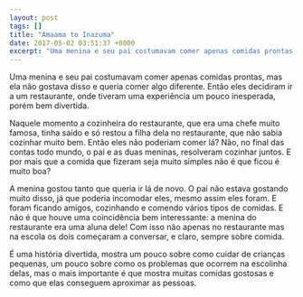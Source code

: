 ```yaml
---
layout: post
tags: []
title: "Amaama to Inazuma"
date: 2017-05-02 03:51:37 +0000
excerpt: "Uma menina e seu pai costumavam comer apenas comidas prontas, mas ela não gostava disso e queria comer algo diferente. Então eles decidiram..."
---
```


Uma menina e seu pai costumavam comer apenas comidas prontas, mas ela não gostava disso e queria comer algo diferente. Então eles decidiram ir a um restaurante, onde tiveram uma experiência um pouco inesperada, porém bem divertida.

Naquele momento a cozinheira do restaurante, que era uma chefe muito famosa, tinha saído e só restou a filha dela no restaurante, que não sabia cozinhar muito bem. Então eles não poderiam comer lá? Não, no final das contas todo mundo, o pai e as duas meninas, resolveram cozinhar juntos. E por mais que a comida que fizeram seja muito simples não é que ficou é muito boa?

A menina gostou tanto que queria ir lá de novo. O pai não estava gostando muito disso, já que poderia incomodar eles, mesmo assim eles foram. E foram ficando amigos, cozinhando e comendo vários tipos de comidas. E não é que houve uma coincidência bem interessante: a menina do restaurante era uma aluna dele! Com isso não apenas no restaurante mas na escola os dois começaram a conversar, e claro, sempre sobre comida.

É uma história divertida, mostra um pouco sobre como cuidar de crianças pequenas, um pouco sobre como os problemas que ocorrem na escolinha delas, mas o mais importante é que mostra muitas comidas gostosas e como que elas conseguem aproximar as pessoas.